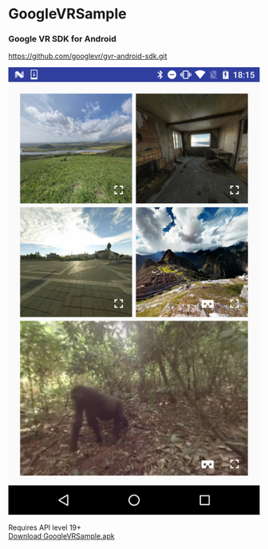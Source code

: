 # GoogleVRSample

### Google VR SDK for Android
https://github.com/googlevr/gvr-android-sdk.git


![apks](GoogleVRSample.png)

Requires API level 19+ <br />
[Download GoogleVRSample.apk](GoogleVRSample.apk)

